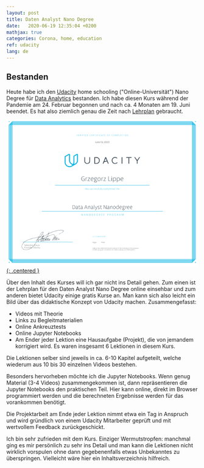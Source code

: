 ```yaml
---
layout: post
title: Daten Analyst Nano Degree
date:   2020-06-19 12:35:04 +0200
mathjax: true
categories: Corona, home, education
ref: udacity
lang: de
---
```


## Bestanden

<!-- markdownlint-disable no-inline-html -->
Heute habe ich den [Udacity](https://www.udacity.com) home schooling
("Online-Universität") Nano Degree für
[Data Analytics](https://www.udacity.com/course/data-analyst-nanodegree--nd002)
bestanden.
Ich habe diesen Kurs während der Pandemie am 24. Februar begonnen und nach ca.
4&nbsp;Monaten am 19. Juni beendet. Es hat also ziemlich genau die Zeit nach
[Lehrplan](https://d20vrrgs8k4bvw.cloudfront.net/documents/en-US/nd002-syllabus_2018-June_v9.pdf)
gebraucht.
<!-- markdownlint-enable no-inline-html -->

[![Udacity Data Analyst Nanodegree Certificate](/assets/images/udacity_data_analyst.png){:
.centered }](https://confirm.udacity.com/GMHQJMC3)

Über den Inhalt des Kurses will ich gar nicht ins Detail gehen. Zum
einen ist der Lehrplan für den Daten Analyst Nano Degree online einsehbar und
zum anderen bietet Udacity einige gratis Kurse an. Man kann sich also leicht ein
Bild über das didaktische Konzept von Udacity machen. Zusammengefasst:

- Videos mit Theorie
- Links zu Begleitmaterialien
- Online Ankreuztests
- Online Jupyter Notebooks
- Am Ender jeder Lektion eine Hausaufgabe (Projekt), die von jemandem korrigiert
  wird. Es waren insgesamt 6 Lektionen in diesem Kurs.

Die Lektionen selber sind jeweils in ca. 6-10 Kapitel aufgeteilt, welche
wiederum aus 10 bis 30 einzelnen Videos bestehen.

Besonders hervorheben möchte ich die Jupyter Notebooks. Wenn genug Material
(3-4 Videos) zusammengekommen ist, dann repräsentieren die Jupyter Notebooks den
praktischen Teil. Hier kann online, direkt im Browser programmiert werden und
die berechneten Ergebnisse werden für das vorankommen benötigt.

Die Projektarbeit am Ende jeder Lektion nimmt etwa ein Tag in Anspruch und wird
gründlich von einem Udacity Mitarbeiter geprüft und mit wertvollem Feedback
zurückgeschickt.

Ich bin sehr zufrieden mit dem Kurs. Einziger Wermutstropfen: manchmal ging es
mir persönlich zu sehr ins Detail und man kann die Lektionen nicht wirklich
vorspulen ohne dann gegebenenfalls etwas Unbekanntes zu überspringen. Vielleicht
wäre hier ein Inhaltsverzeichnis hilfreich.
